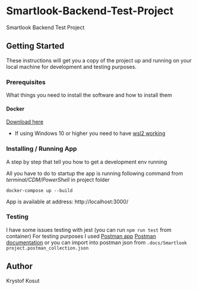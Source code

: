 # Smartlook-Backend-Test-Project
Smartlook Backend Test Project

## Getting Started

These instructions will get you a copy of the project up and running on your local machine for development and testing purposes.

### Prerequisites

What things you need to install the software and how to install them

#### Docker

[Download here](https://hub.docker.com/?overlay=onboarding)

* If using Windows 10 or higher you need to have [wsl2 working](https://docs.microsoft.com/en-us/windows/wsl/install) 

### Installing / Running App

A step by step that tell you how to get a development env running

All you have to do to startup the app is running following command from *terminal/CDM/PowerShell* in project folder
```
docker-compose up --build
```
App is available at address: http://localhost:3000/

### Testing
I have some issues testing with jest (you can run ```npm run test``` from container)
For testing purposes I used [Postman app](https://www.postman.com)
[Postman documentation](https://documenter.getpostman.com/view/3572858/UVkvKDEG)
or you can import into postman json from ```.docs/Smartlook project.postman_collection.json```
## Author

Krystof Kosut
